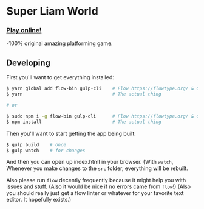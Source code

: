 # Super Liam World
### [Play online!](https://liam4.github.io/slw)

-100% original amazing platforming game.

## Developing

First you'll want to get everything installed:

```bash
$ yarn global add flow-bin gulp-cli    # Flow https://flowtype.org/ & Gulp
$ yarn                                 # The actual thing

# or

$ sudo npm i -g flow-bin gulp-cli      # Flow https://flowtype.org/ & Gulp
$ npm install                          # The actual thing
```

Then you'll want to start getting the app being built:

```bash
$ gulp build    # once
$ gulp watch    # for changes
```

And then you can open up index.html in your browser. (With `watch`, Whenever you make changes to the `src` folder, everything will be rebuilt.

Also please run `flow` decently frequently because it might help you with issues and stuff. (Also it would be nice if no errors came from `flow`!) (Also you should really just get a flow linter or whatever for your favorite text editor. It hopefully exists.)

